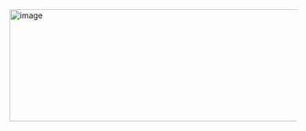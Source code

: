 <img width="669" height="197" alt="image" src="https://github.com/user-attachments/assets/94d38855-c918-4cd6-ada4-5546e5717ae6" />
